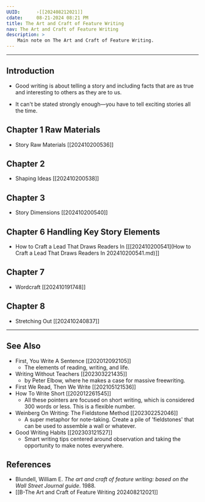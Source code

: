 ```yaml
---
UUID:      ›[[202408212021]] 
cdate:     08-21-2024 08:21 PM 
title: The Art and Craft of Feature Writing
nav: The Art and Craft of Feature Writing
description: >
    Main note on The Art and Craft of Feature Writing.
---
```


---


## Introduction
- Good writing is about telling a story and including facts that are as true and interesting to others as they are to us. 

- It can't be stated strongly enough—you have to tell exciting stories all the time.

## Chapter 1 Raw Materials
- Story Raw Materials [[202410200536]]
## Chapter 2 
- Shaping Ideas [[202410200538]]
## Chapter 3
- Story Dimensions [[202410200540]]
## Chapter 6 Handling Key Story Elements
- How to Craft a Lead That Draws Readers In [[[202410200541](How to Craft a Lead That Draws Readers In 202410200541.md)]]
## Chapter 7
- Wordcraft [[202410191748]]
## Chapter 8
- Stretching Out [[202410240837]]
  

----------------------------------
## See Also
- First, You Write A Sentence [[202012092105]]
     * The elements of reading, writing, and life.
- Writing Without Teachers [[202303221435]]
     * by Peter Elbow, where he makes a case for massive freewriting.
- First We Read, Then We Write [[202105121536]]
- How To Write Short [[202012261545]]
     * All these pointers are focused on short writing, which is considered 300 words or less. This is a flexible number.
- Weinberg On Writing: The Fieldstone Method [[202302252046]]
     * A super metaphor for note-taking. Create a pile of 'fieldstones' that can be used to assemble a wall or whatever.
- Good Writing Habits [[202303121527]]
     * Smart writing tips centered around observation and taking the opportunity to make notes everywhere.

## References
- Blundell, William E. _The art and craft of feature writing: based on the Wall Street Journal guide_. 1988. 
- [[B-The Art and Craft of Feature Writing 202408212021]]